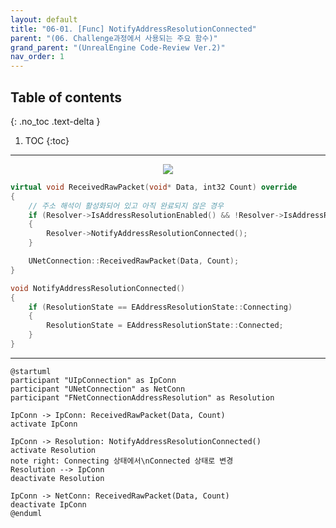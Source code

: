 ```yaml
---
layout: default
title: "06-01. [Func] NotifyAddressResolutionConnected"
parent: "(06. Challenge과정에서 사용되는 주요 함수)"
grand_parent: "(UnrealEngine Code-Review Ver.2)"
nav_order: 1
---
```


## Table of contents
{: .no_toc .text-delta }

1. TOC
{:toc}

---

<p align="center">
  <img src="https://taehyungs-programming-blog.github.io/blog/assets/images/unreal/network/ue_network_2025_2_6_1.png"/>
</p>

```cpp
virtual void ReceivedRawPacket(void* Data, int32 Count) override
{
    // 주소 해석이 활성화되어 있고 아직 완료되지 않은 경우
    if (Resolver->IsAddressResolutionEnabled() && !Resolver->IsAddressResolutionComplete())
    {
        Resolver->NotifyAddressResolutionConnected();
    }

    UNetConnection::ReceivedRawPacket(Data, Count);
}
```

```cpp
void NotifyAddressResolutionConnected()
{
    if (ResolutionState == EAddressResolutionState::Connecting)
    {
        ResolutionState = EAddressResolutionState::Connected;
    }
}
```

---

```
@startuml
participant "UIpConnection" as IpConn
participant "UNetConnection" as NetConn
participant "FNetConnectionAddressResolution" as Resolution

IpConn -> IpConn: ReceivedRawPacket(Data, Count)
activate IpConn

IpConn -> Resolution: NotifyAddressResolutionConnected()
activate Resolution
note right: Connecting 상태에서\nConnected 상태로 변경
Resolution --> IpConn
deactivate Resolution

IpConn -> NetConn: ReceivedRawPacket(Data, Count)
deactivate IpConn
@enduml
```